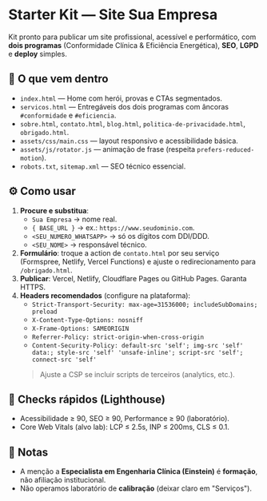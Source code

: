 # Starter Kit — Site Sua Empresa

Kit pronto para publicar um site profissional, acessível e performático, com **dois programas** (Conformidade Clínica & Eficiência Energética), **SEO**, **LGPD** e **deploy** simples.

## 🧩 O que vem dentro
- `index.html` — Home com herói, provas e CTAs segmentados.
- `servicos.html` — Entregáveis dos dois programas com âncoras `#conformidade` e `#eficiencia`.
- `sobre.html`, `contato.html`, `blog.html`, `politica-de-privacidade.html`, `obrigado.html`.
- `assets/css/main.css` — layout responsivo e acessibilidade básica.
- `assets/js/rotator.js` — animação de frase (respeita `prefers-reduced-motion`).
- `robots.txt`, `sitemap.xml` — SEO técnico essencial.

## ⚙️ Como usar
1. **Procure e substitua**:
   - `Sua Empresa` → nome real.
   - `{ BASE_URL }` → ex.: `https://www.seudominio.com`.
   - `<SEU_NUMERO_WHATSAPP>` → só os dígitos com DDI/DDD.
   - `<SEU_NOME>` → responsável técnico.
2. **Formulário**: troque a action de `contato.html` por seu serviço (Formspree, Netlify, Vercel Functions) e ajuste o redirecionamento para `/obrigado.html`.
3. **Publicar**: Vercel, Netlify, Cloudflare Pages ou GitHub Pages. Garanta HTTPS.
4. **Headers recomendados** (configure na plataforma):
   - `Strict-Transport-Security: max-age=31536000; includeSubDomains; preload`
   - `X-Content-Type-Options: nosniff`
   - `X-Frame-Options: SAMEORIGIN`
   - `Referrer-Policy: strict-origin-when-cross-origin`
   - `Content-Security-Policy: default-src 'self'; img-src 'self' data:; style-src 'self' 'unsafe-inline'; script-src 'self'; connect-src 'self'`
   > Ajuste a CSP se incluir scripts de terceiros (analytics, etc.).

## 🧪 Checks rápidos (Lighthouse)
- Acessibilidade ≥ 90, SEO ≥ 90, Performance ≥ 90 (laboratório).
- Core Web Vitals (alvo lab): LCP ≤ 2.5s, INP ≤ 200ms, CLS ≤ 0.1.

## 🧯 Notas
- A menção a **Especialista em Engenharia Clínica (Einstein)** é **formação**, não afiliação institucional.
- Não operamos laboratório de **calibração** (deixar claro em "Serviços").
